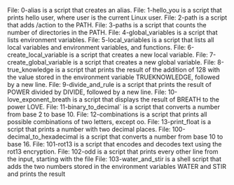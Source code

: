 File: 0-alias is a script that creates an alias.
File: 1-hello_you is a script that prints hello user, where user is the current Linux user.
File: 2-path is a script that adds /action to the PATH.
File: 3-paths is a script that counts the number of directories in the PATH.
File: 4-global_variables is a script that lists environment variables.
File: 5-local_variables is a script that lists all local variables and environment variables, and functions.
File: 6-create_local_variable is a script that creates a new local variable.
File: 7-create_global_variable is a script that creates a new global variable.
File: 8-true_knowledge is a script that prints the result of the addition of 128 with the value stored in the environment variable TRUEKNOWLEDGE, followed by a new line.
File: 9-divide_and_rule is a script that prints the result of POWER divided by DIVIDE, followed by a new line.
File: 10-love_exponent_breath is a script that displays the result of BREATH to the power LOVE.
File: 11-binary_to_decimal` is a script that converts a number from base 2 to base 10.
File: 12-combinations is a script that prints all possible combinations of two letters, except oo.
File: 13-print_float is a script that prints a number with two decimal places.
File: 100-decimal_to_hexadecimal is a script that converts a number from base 10 to base 16.
File: 101-rot13 is a script that encodes and decodes text using the rot13 encryption.
File: 102-odd is a script that prints every other line from the input, starting with the file
File: 103-water_and_stir is a shell script that adds the two numbers stored in the environment variables WATER and STIR and prints the result
